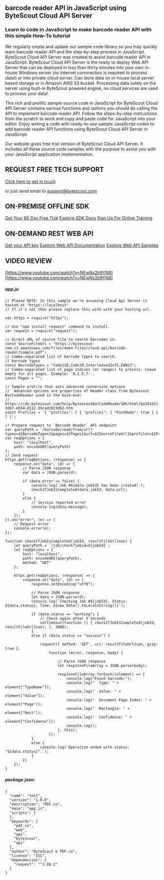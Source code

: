 ## barcode reader API in JavaScript using ByteScout Cloud API Server

### Learn to code in JavaScript to make barcode reader API with this simple How-To tutorial

We regularly create and update our sample code library so you may quickly learn barcode reader API and the step-by-step process in JavaScript. ByteScout Cloud API Server was created to assist barcode reader API in JavaScript. ByteScout Cloud API Server is the ready to deploy Web API Server that can be deployed in less than thirty minutes into your own in-house Windows server (no Internet connnection is required to process data!) or into private cloud server. Can store data on in-house local server based storage or in Amazon AWS S3 bucket. Processing data solely on the server using built-in ByteScout powered engine, no cloud services are used to process your data!.

This rich and prolific sample source code in JavaScript for ByteScout Cloud API Server contains various functions and options you should do calling the API to implement barcode reader API. Follow the steps-by-step instructions from the scratch to work and copy and paste code for JavaScript into your editor. Enjoy writing a code with ready-to-use sample JavaScript codes to add barcode reader API functions using ByteScout Cloud API Server in JavaScript.

Our website gives free trial version of ByteScout Cloud API Server. It includes all these source code samples with the purpose to assist you with your JavaScript application implementation.

## REQUEST FREE TECH SUPPORT

[Click here to get in touch](https://bytescout.zendesk.com/hc/en-us/requests/new?subject=ByteScout%20Cloud%20API%20Server%20Question)

or just send email to [support@bytescout.com](mailto:support@bytescout.com?subject=ByteScout%20Cloud%20API%20Server%20Question) 

## ON-PREMISE OFFLINE SDK 

[Get Your 60 Day Free Trial](https://bytescout.com/download/web-installer?utm_source=github-readme)
[Explore SDK Docs](https://bytescout.com/documentation/index.html?utm_source=github-readme)
[Sign Up For Online Training](https://academy.bytescout.com/)


## ON-DEMAND REST WEB API

[Get your API key](https://pdf.co/documentation/api?utm_source=github-readme)
[Explore Web API Documentation](https://pdf.co/documentation/api?utm_source=github-readme)
[Explore Web API Samples](https://github.com/bytescout/ByteScout-SDK-SourceCode/tree/master/PDF.co%20Web%20API)

## VIDEO REVIEW

[https://www.youtube.com/watch?v=NEwNs2b9YN8](https://www.youtube.com/watch?v=NEwNs2b9YN8)




<!-- code block begin -->

##### **app.js:**
    
```
// Please NOTE: In this sample we're assuming Cloud Api Server is hosted at "https://localhost". 
// If it's not then please replace this with with your hosting url.

var https = require("https");

// Use "npm install request" command to install.
var request = require("request");

// Direct URL of source file to search barcodes in.
const SourceFileUrl = "https://bytescout-com.s3.amazonaws.com/files/demo-files/cloud-api/barcode-reader/sample.pdf";
// Comma-separated list of barcode types to search. 
// barcode types
const BarcodeTypes = "Code128,Code39,Interleaved2of5,EAN13";
// Comma-separated list of page indices (or ranges) to process. Leave empty for all pages. Example: '0,2-5,7-'.
const Pages = "";

// Sample profile that sets advanced conversion options
//  Advanced options are properties of Reader class from Bytescout BarCodeReader used in the back-end:
// https://cdn.bytescout.com/help/BytescoutBarCodeReaderSDK/html/ba101d21-3db7-eb54-d112-39cadc023d02.htm
const Profiles = '{ "profiles": [ { "profile1": { "FastMode": true } } ] }';

// Prepare request to `Barcode Reader` API endpoint
var queryPath = `/barcode/read/from/url?types=${BarcodeTypes}&pages=${Pages}&url=${SourceFileUrl}&profiles=${Profiles}&async=True`;
var reqOptions = {
    host: "localhost",
    path: encodeURI(queryPath)
};
// Send request
https.get(reqOptions, (response) => {
    response.on("data", (d) => {
        // Parse JSON response
        var data = JSON.parse(d);

        if (data.error == false) {
            console.log(`Job #${data.jobId} has been created!`);
            checkIfJobIsCompleted(data.jobId, data.url);
        }
        else {
            // Service reported error
            console.log(data.message);
        }
    });
}).on("error", (e) => {
    // Request error
    console.error(e);
});

function checkIfJobIsCompleted(jobId, resultFileUrlJson) {
    let queryPath = `/job/check?jobid=${jobId}`;
    let reqOptions = {
        host: "localhost",
        path: encodeURI(queryPath),
        method: "GET"
    };

    https.get(reqOptions, (response) => {
        response.on("data", (d) => {
            response.setEncoding("utf8");

            // Parse JSON response
            let data = JSON.parse(d);
            console.log(`Checking Job #${jobId}, Status: ${data.status}, Time: ${new Date().toLocaleString()}`);

            if (data.status == "working") {
                // Check again after 3 seconds
                setTimeout(function () { checkIfJobIsCompleted(jobId, resultFileUrlJson); }, 3000);
            }
            else if (data.status == "success") {

                request({ method: 'GET', uri: resultFileUrlJson, gzip: true },
                    function (error, response, body) {

                        // Parse JSON response
                        let respJsonFileArray = JSON.parse(body);

                        respJsonFileArray.forEach((element) => {
                            console.log("Found barcode:");
                            console.log("  Type: " + element["TypeName"]);
                            console.log("  Value: " + element["Value"]);
                            console.log("  Document Page Index: " + element["Page"]);
                            console.log("  Rectangle: " + element["Rect"]);
                            console.log("  Confidence: " + element["Confidence"]);
                            console.log();
                        }, this);
                    });
            }
            else {
                console.log(`Operation ended with status: "${data.status}".`);
            }
        })
    });
}

```

<!-- code block end -->    

<!-- code block begin -->

##### **package.json:**
    
```
{
  "name": "test",
  "version": "1.0.0",
  "description": "PDF.co",
  "main": "app.js",
  "scripts": {
  },
  "keywords": [
    "pdf.co",
    "web",
    "api",
    "bytescout",
    "api"
  ],
  "author": "ByteScout & PDF.co",
  "license": "ISC",
  "dependencies": {
    "request": "^2.88.2"
  }
}

```

<!-- code block end -->